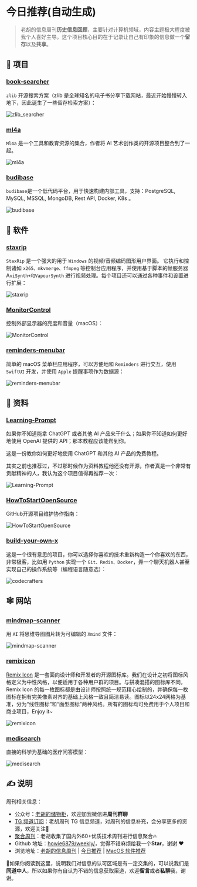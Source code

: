 # 今日推荐(自动生成)

> 老胡的信息周刊**历史信息回顾**，主要针对计算机领域，内容主题极大程度被我个人喜好主导。这个项目核心目的在于记录让自己有印象的信息做一个**留存**以及**共享**。


## 🎯 项目 

### [book-searcher](https://github.com/book-searcher-org/book-searcher)

`zlib` 开源搜索方案（zlib 是全球知名的电子书分享下载网站，最近开始慢慢转入地下，因此诞生了一些留存检索方案）：

![zlib_searcher](https://images-1252557999.file.myqcloud.com/uPic/zlib_searcher.jpg) 

### [ml4a](https://github.com/ml4a/ml4a)

`Ml4a` 是一个工具和教育资源的集合，作者将 AI 艺术创作类的开源项目整合到了一起。

![ml4a](https://images-1252557999.file.myqcloud.com/uPic/ml4a.jpg) 

### [budibase](https://github.com/Budibase/budibase)

`budibase`是一个低代码平台，用于快速构建内部工具，支持：PostgreSQL, MySQL, MSSQL, MongoDB, Rest API, Docker, K8s 。

![budibase](https://images-1252557999.file.myqcloud.com/uPic/bCfcQe.jpg) 

## 🤖 软件 

### [staxrip](https://github.com/staxrip/staxrip)

`StaxRip` 是一个强大的用于 `Windows` 的视频/音频编码图形用户界面。
它执行和控制诸如 `x265、mkvmerge、ffmpeg` 等控制台应用程序，并使用基于脚本的帧服务器 A`viSynth+和VapourSynth` 进行视频处理。每个项目还可以通过各种事件和设置进行扩展：

![staxrip](https://images-1252557999.file.myqcloud.com/uPic/staxrip.jpg) 

### [MonitorControl](https://github.com/MonitorControl/MonitorControl)

控制外部显示器的亮度和音量（macOS）：

![MonitorControl](https://images-1252557999.file.myqcloud.com/uPic/MonitorControl.png) 

### [reminders-menubar](https://github.com/DamascenoRafael/reminders-menubar)

简单的 macOS 菜单栏应用程序，可以方便地和 `Reminders` 进行交互，使用 `SwiftUI` 开发，并使用 `Apple` 提醒事项作为数据源：

![reminders-menubar](https://images-1252557999.file.myqcloud.com/uPic/reminders-menubar.jpg) 

## 👀 资料 

### [Learning-Prompt](https://github.com/thinkingjimmy/Learning-Prompt)

如果你不知道能拿 ChatGPT 或者其他 AI 产品来干什么；如果你不知道如何更好地使用 OpenAI 提供的 API；那本教程应该能帮到你。

这是一份教你如何更好地使用 ChatGPT 和其他 AI 产品的免费教程。

其实之前也推荐过，不过那时候作为资料教程他还没有开源，作者真是一个非常有贡献精神的人，我认为这个项目值得再推荐一次：

![Learning-Prompt](https://images-1252557999.file.myqcloud.com/uPic/Learning-Prompt.jpg) 

### [HowToStartOpenSource](https://github.com/eryajf/HowToStartOpenSource)

GitHub开源项目维护协作指南：

![HowToStartOpenSource](https://images-1252557999.file.myqcloud.com/uPic/HowToStartOpenSource.jpg) 

### [build-your-own-x](https://github.com/codecrafters-io/build-your-own-x)

这是一个很有意思的项目，你可以选择你喜欢的技术重新构造一个你喜欢的东西，非常极客，比如用 `Python` 实现一个 `Git、Redis、Docker`，弄一个聊天机器人甚至实现自己的操作系统等（编程语言随意选）：

![codecrafters](https://images-1252557999.file.myqcloud.com/uPic/codecrafters.jpg) 

## 🕸 网站 

### [mindmap-scanner](https://xmind.cn/mindmap-scanner/)

用 `AI` 将思维导图图片转为可编辑的 `Xmind` 文件：

![mindmap-scanner](https://images-1252557999.file.myqcloud.com/uPic/mindmap-scanner.jpg) 

### [remixicon](https://remixicon.com/)

[Remix Icon](https://github.com/Remix-Design/RemixIcon/blob/master/README_CN.md) 是一套面向设计师和开发者的开源图标库。我们在设计之初将图标风格定义为中性风格，以便适用于各种用户群的项目。与拼凑混搭的图标库不同，Remix Icon 的每一枚图标都是由设计师按照统一规范精心绘制的，并确保每一枚图标在拥有完美像素对齐的基础上风格一致且简洁易读。图标以24x24网格为基准，分为“线性图标”和“面型图标”两种风格。所有的图标均可免费用于个人项目和商业项目，Enjoy it~

![remixicon](https://images-1252557999.file.myqcloud.com/uPic/remixicon.jpg) 

### [medisearch](https://medisearch.io/zh)

直接的科学为基础的医疗问答模型：

![medisearch](https://images-1252557999.file.myqcloud.com/uPic/medisearch.jpg) 

## ✍️ 说明

周刊相关信息：

- 公众号：[老胡的储物柜](https://images-1252557999.file.myqcloud.com/uPic/ETIbMe.jpg)，欢迎加我微信进**周刊群聊**
- [TG 频道订阅](https://t.me/howie_weekly)：老胡周刊 TG 信息频道，对周刊的信息补充，会分享更多的资源，欢迎关注👏
- [聚合周刊](https://www.fre321.com/weekly)：老胡收集了国内外60+优质技术周刊进行信息聚合🔥
- Github 地址：[howie6879/weekly/](https://github.com/howie6879/weekly/)，觉得不错麻烦给我一个**Star**，谢谢 ❤️
- 浏览地址：[老胡的信息周刊](https://weekly.howie6879.com) | [今日推荐](https://weekly.howie6879.com/recommend/index.html) | [MacOS 软件推荐](https://weekly.howie6879.com/soft/mac.html)

🙌如果你阅读到这里，说明我们对信息的认可区域是有一定交集的，可以说我们是**同道中人**，所以如果你有自认为不错的信息获取渠道，欢迎**留言**或者**私聊**我，谢谢。